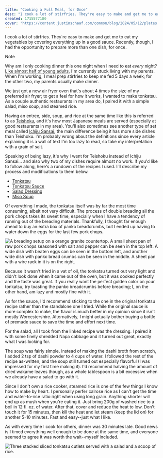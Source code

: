 ```yaml
---
title: "Cooking a Full Meal, for Once"
desc: "I cook a lot of stirfries. They're easy to make and get me to eat my vegetables by covering everything up in a good sauce. Recently, though, I had the opportunity to prepare more than one dish, for once."
created: 1715577180
cover: "https://content.justinschaaf.com/common/blog/2024/05/12/plates.webp"
---
```


I cook a lot of stirfries. They're easy to make and get me to eat my vegetables by covering everything up in a good sauce. Recently, though, I had the opportunity to prepare more than one dish, for once. 

> [!NOTE]
> Why am I only cooking dinner this one night when I need to eat *every* night? [Like almost half of young adults](https://www.usatoday.com/story/news/factcheck/2021/12/23/fact-check-47-american-young-adults-live-their-parents/8672598002/), I'm currently stuck living with my parents. When I'm working, I meal prep stirfries to keep me fed 5 days a week; for the other two, my parents usually make dinner.

We just got a new air fryer oven that's about 4 times the size of my preferred air fryer; to get a feel for how it works, I wanted to make tonkatsu. As a couple authentic restaurants in my area do, I paired it with a simple salad, miso soup, and steamed rice.

Having an entree, side, soup, and rice at the same time like this is referred to as [Teishoku](https://gurunavi.com/en/japanfoodie/2016/06/teishoku.html), and it's how most Japanese meals are served (especially at good restaurants in my area). You'll also sometimes see another type of set meal called [Ichiju Sansai](https://www.justonecookbook.com/ichiju-sansai/), the main difference being it has more side dishes than Teishoku. I'm probably wrong about the definitions since every article explaining it is a wall of text I'm too lazy to read, so take my interpretation with a grain of salt.

Speaking of being lazy, it's why I went for Teishoku instead of Ichiju Sansai... and also why two of my dishes require almost no work. If you'd like to follow along, here's a rundown of the recipes I used. I'll describe my process and modifications to them below.

- [Tonkatsu](https://www.allrecipes.com/recipe/278809/air-fryer-tonkatsu/)
- [Tonkatsu Sauce](https://www.justonecookbook.com/tonkatsu-sauce-recipe/)
- [Salad Dressing](https://www.justonecookbook.com/tofu-salad-with-sesame-ponzu-dressing/)
- [Miso Soup](https://www.justonecookbook.com/homemade-miso-soup/)

Of everything I made, the tonkatsu itself was by far the most time consuming, albeit not very difficult. The process of double breading all the pork chops takes its sweet time, especially when I have a tendency of running out of the breading materials. Thankfully, I thought far enough ahead to buy an extra box of panko breadcrumbs, but I ended up having to water down the eggs for the last few pork chops.

![A breading setup on a orange granite countertop. A small sheet pan of raw pork chops seasoned with salt and pepper can be seen in the top left. A wide dish with beaten eggs can be seen in the bottom left, and another wide dish with panko bread crumbs can be seen in the middle. A sheet pan with a wire rack in it is on the right.](https://content.justinschaaf.com/common/blog/2024/05/12/breading.webp)

Because it wasn't fried in a vat of oil, the tonkatsu turned out very light and didn't look done when it came out of the oven, but it was cooked perfectly and the taste was great. If you really want the perfect golden color on your tonkatsu, try toasting the panko breadcrumbs before breading; I, on the other hand, am lazy and mostly fine with it.

As for the sauce, I'd recommend sticking to the one in the original tonkatsu recipe rather than the standalone one I tried. While the original sauce is more complex to make, the flavor is much better in my opinion since it isn't mostly Worcestershire. Alternatively, I might actually bother buying a bottle of premade sauce to save the time and effort next time.

For the salad, all I took from the linked recipe was the dressing. I paired it with some finely shredded Napa cabbage and it turned out great, exactly what I was looking for.

The soup was fairly simple. Instead of making the dashi broth from scratch, I added 2 tsp of dashi powder to 4 cups of water. I followed the rest of the recipe as-written, and the soup still turned out especially flavorful (I was impressed for my first time making it). I'd recommend halving the amount of dried wakame leaves though, as a whole tablespoon is a bit excessive when we already have a salad to go with it.

Since I don't own a rice cooker, steamed rice is one of the few things I know how to make by heart. I personally perfer calrose rice as I can't get the time and water-to-rice ratio right when using long grain. Anything shorter will end up as mush when you're eating it. Just bring 200g of washed rice to a boil in 12 fl. oz. of water. After that, cover and reduce the heat to low. Don't touch it for 15 minutes, then kill the heat and let steam (keep the lid on) for another 5-10 minutes. Fast and easy--just what I like.

As with every time I cook for others, dinner was 30 minutes late. Good news is I timed everything well enough to be done at the same time, and everyone seemed to agree it was worth the wait--myself included.

![Three stacked sliced tonkatsu cutlets served with a salad and a scoop of rice.](https://content.justinschaaf.com/common/blog/2024/05/12/dish.webp)

